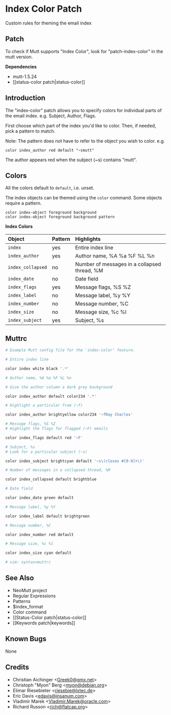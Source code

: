 Index Color Patch
=================

Custom rules for theming the email index

Patch
-----

To check if Mutt supports "Index Color", look for "patch-index-color" in the mutt version.

**Dependencies**
-   mutt-1.5.24
-   [[status-color patch|status-color]]

Introduction
------------

The "index-color" patch allows you to specify colors for individual parts of the email index. e.g. Subject, Author, Flags.

First choose which part of the index you'd like to color. Then, if needed, pick a pattern to match.

Note: The pattern does not have to refer to the object you wish to color. e.g.

    color index_author red default "~smutt"

The author appears red when the subject (~s) contains "mutt".

Colors
------

All the colors default to `default`, i.e. unset.

The index objects can be themed using the `color` command. Some objects require a pattern.

    color index-object foreground background
    color index-object foreground background pattern

**Index Colors**

| Object            | Pattern | Highlights                                   |
|:------------------|:--------|:---------------------------------------------|
| `index`           | yes     | Entire index line                            |
| `index_author`    | yes     | Author name, %A %a %F %L %n                  |
| `index_collapsed` | no      | Number of messages in a collapsed thread, %M |
| `index_date`      | no      | Date field                                   |
| `index_flags`     | yes     | Message flags, %S %Z                         |
| `index_label`     | no      | Message label, %y %Y                         |
| `index_number`    | no      | Message number, %C                           |
| `index_size`      | no      | Message size, %c %l                          |
| `index_subject`   | yes     | Subject, %s                                  |

Muttrc
------

```bash
# Example Mutt config file for the 'index-color' feature.

# Entire index line

color index white black '.*'

# Author name, %A %a %F %L %n

# Give the author column a dark grey background

color index_author default color234 '.*'

# Highlight a particular from (~f)

color index_author brightyellow color234 '~fRay Charles'

# Message flags, %S %Z
# Highlight the flags for flagged (~F) emails

color index_flags default red '~F'

# Subject, %s
# Look for a particular subject (~s)

color index_subject brightcyan default '~s\(closes #[0-9]+\)'

# Number of messages in a collapsed thread, %M

color index_collapsed default brightblue

# Date field

color index_date green default

# Message label, %y %Y

color index_label default brightgreen

# Message number, %C

color index_number red default

# Message size, %c %l

color index_size cyan default

# vim: syntax=muttrc
```

See Also
--------

-   NeoMutt project
-   Regular Expressions
-   Patterns
-   $index\_format
-   Color command
-   [[Status-Color patch|status-color]]
-   [[Keywords patch|keywords]]

Known Bugs
----------

None

Credits
-------

-   Christian Aichinger \<Greek0@gmx.net\>
-   Christoph "Myon" Berg \<myon@debian.org\>
-   Elimar Riesebieter \<riesebie@lxtec.de\>
-   Eric Davis \<edavis@insanum.com\>
-   Vladimir Marek \<Vladimir.Marek@oracle.com\>
-   Richard Russon \<rich@flatcap.org\>

